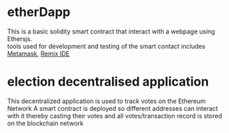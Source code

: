 # etherDapp

This is a basic solidity smart contract that interact with a webpage using  Ethersjs.  
tools used for development and testing of the smart contact includes [Metamask](https://metamask.io), [Remix IDE](https://remix.ethereum.org)


# election decentralised application
This decentralized application is used to track votes on the Ethereum Network A smart contract is deployed so different addresses can interact with it thereby casting their votes and all votes/transaction record is stored on the blockchain network

